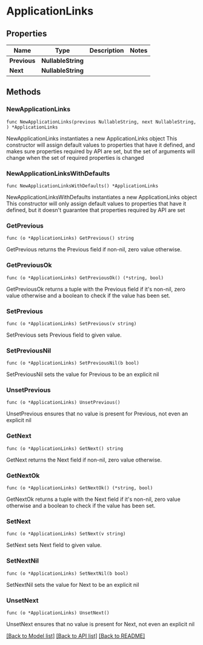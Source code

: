 # ApplicationLinks

## Properties

Name | Type | Description | Notes
------------ | ------------- | ------------- | -------------
**Previous** | **NullableString** |  | 
**Next** | **NullableString** |  | 

## Methods

### NewApplicationLinks

`func NewApplicationLinks(previous NullableString, next NullableString, ) *ApplicationLinks`

NewApplicationLinks instantiates a new ApplicationLinks object
This constructor will assign default values to properties that have it defined,
and makes sure properties required by API are set, but the set of arguments
will change when the set of required properties is changed

### NewApplicationLinksWithDefaults

`func NewApplicationLinksWithDefaults() *ApplicationLinks`

NewApplicationLinksWithDefaults instantiates a new ApplicationLinks object
This constructor will only assign default values to properties that have it defined,
but it doesn't guarantee that properties required by API are set

### GetPrevious

`func (o *ApplicationLinks) GetPrevious() string`

GetPrevious returns the Previous field if non-nil, zero value otherwise.

### GetPreviousOk

`func (o *ApplicationLinks) GetPreviousOk() (*string, bool)`

GetPreviousOk returns a tuple with the Previous field if it's non-nil, zero value otherwise
and a boolean to check if the value has been set.

### SetPrevious

`func (o *ApplicationLinks) SetPrevious(v string)`

SetPrevious sets Previous field to given value.


### SetPreviousNil

`func (o *ApplicationLinks) SetPreviousNil(b bool)`

 SetPreviousNil sets the value for Previous to be an explicit nil

### UnsetPrevious
`func (o *ApplicationLinks) UnsetPrevious()`

UnsetPrevious ensures that no value is present for Previous, not even an explicit nil
### GetNext

`func (o *ApplicationLinks) GetNext() string`

GetNext returns the Next field if non-nil, zero value otherwise.

### GetNextOk

`func (o *ApplicationLinks) GetNextOk() (*string, bool)`

GetNextOk returns a tuple with the Next field if it's non-nil, zero value otherwise
and a boolean to check if the value has been set.

### SetNext

`func (o *ApplicationLinks) SetNext(v string)`

SetNext sets Next field to given value.


### SetNextNil

`func (o *ApplicationLinks) SetNextNil(b bool)`

 SetNextNil sets the value for Next to be an explicit nil

### UnsetNext
`func (o *ApplicationLinks) UnsetNext()`

UnsetNext ensures that no value is present for Next, not even an explicit nil

[[Back to Model list]](../README.md#documentation-for-models) [[Back to API list]](../README.md#documentation-for-api-endpoints) [[Back to README]](../README.md)


